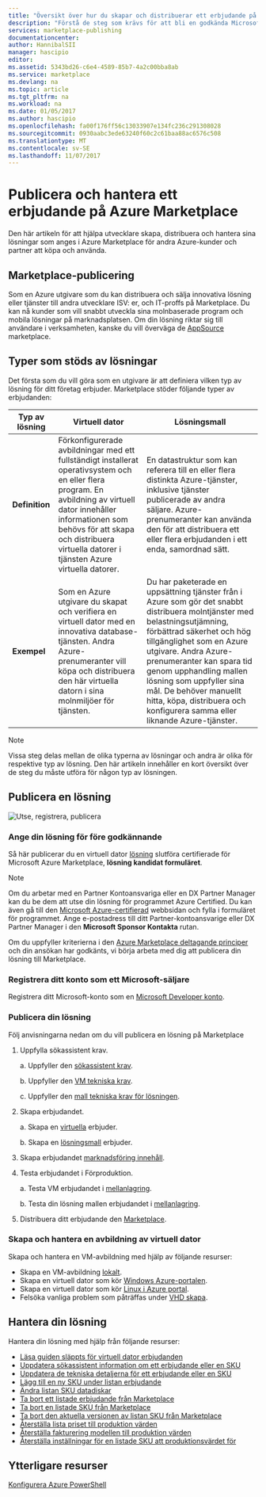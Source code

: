 ```yaml
---
title: "Översikt över hur du skapar och distribuerar ett erbjudande på Marketplace | Microsoft Docs"
description: "Förstå de steg som krävs för att bli en godkända Microsoft developer och skapa och distribuera en avbildning av virtuell dator, mall, datatjänst eller utvecklare service i Azure Marketplace"
services: marketplace-publishing
documentationcenter: 
author: HannibalSII
manager: hascipio
editor: 
ms.assetid: 5343bd26-c6e4-4589-85b7-4a2c00bba8ab
ms.service: marketplace
ms.devlang: na
ms.topic: article
ms.tgt_pltfrm: na
ms.workload: na
ms.date: 01/05/2017
ms.author: hascipio
ms.openlocfilehash: fa00f176ff56c13033907e134fc236c291308028
ms.sourcegitcommit: 0930aabc3ede63240f60c2c61baa88ac6576c508
ms.translationtype: MT
ms.contentlocale: sv-SE
ms.lasthandoff: 11/07/2017
---
```

# <a name="publish-and-manage-an-offer-in-the-azure-marketplace"></a>Publicera och hantera ett erbjudande på Azure Marketplace
Den här artikeln för att hjälpa utvecklare skapa, distribuera och hantera sina lösningar som anges i Azure Marketplace för andra Azure-kunder och partner att köpa och använda.

## <a name="marketplace-publishing"></a>Marketplace-publicering
Som en Azure utgivare som du kan distribuera och sälja innovativa lösning eller tjänster till andra utvecklare ISV: er, och IT-proffs på Marketplace. Du kan nå kunder som vill snabbt utveckla sina molnbaserade program och mobila lösningar på marknadsplatsen. Om din lösning riktar sig till användare i verksamheten, kanske du vill överväga de [AppSource](http://appsource.microsoft.com) marketplace.


## <a name="supported-types-of-solutions"></a>Typer som stöds av lösningar
Det första som du vill göra som en utgivare är att definiera vilken typ av lösning för ditt företag erbjuder. Marketplace stöder följande typer av erbjudanden:

|Typ av lösning|Virtuell dator|Lösningsmall|
|---|---|---|
|**Definition**|Förkonfigurerade avbildningar med ett fullständigt installerat operativsystem och en eller flera program. En avbildning av virtuell dator innehåller informationen som behövs för att skapa och distribuera virtuella datorer i tjänsten Azure virtuella datorer.|En datastruktur som kan referera till en eller flera distinkta Azure-tjänster, inklusive tjänster publicerade av andra säljare. Azure-prenumeranter kan använda den för att distribuera ett eller flera erbjudanden i ett enda, samordnad sätt.|
|**Exempel**|Som en Azure utgivare du skapat och verifiera en virtuell dator med en innovativa database-tjänsten. Andra Azure-prenumeranter vill köpa och distribuera den här virtuella datorn i sina molnmiljöer för tjänsten.|Du har paketerade en uppsättning tjänster från i Azure som gör det snabbt distribuera molntjänster med belastningsutjämning, förbättrad säkerhet och hög tillgänglighet som en Azure utgivare. Andra Azure-prenumeranter kan spara tid genom upphandling mallen lösning som uppfyller sina mål. De behöver manuellt hitta, köpa, distribuera och konfigurera samma eller liknande Azure-tjänster.|

> [!NOTE]
> Vissa steg delas mellan de olika typerna av lösningar och andra är olika för respektive typ av lösning. Den här artikeln innehåller en kort översikt över de steg du måste utföra för någon typ av lösningen.

## <a name="publish-a-solution"></a>Publicera en lösning
![Utse, registrera, publicera](media/marketplace-publishing-getting-started/img01.png)

### <a name="nominate-your-solution-for-pre-approval"></a>Ange din lösning för före godkännande
Så här publicerar du en virtuell dator [lösning](https://createopportunity.azurewebsites.net) slutföra certifierade för Microsoft Azure Marketplace, **lösning kandidat formuläret**.

>[!NOTE]
> Om du arbetar med en Partner Kontoansvariga eller en DX Partner Manager kan du be dem att utse din lösning för programmet Azure Certified. Du kan även gå till den [Microsoft Azure-certifierad](http://createopportunity.azurewebsites.net) webbsidan och fylla i formuläret för programmet. Ange e-postadress till ditt Partner-kontoansvarige eller DX Partner Manager i den **Microsoft Sponsor Kontakta** rutan.

Om du uppfyller kriterierna i den [Azure Marketplace deltagande principer](http://go.microsoft.com/fwlink/?LinkID=526833) och din ansökan har godkänts, vi börja arbeta med dig att publicera din lösning till Marketplace.

### <a name="register-your-account-as-a-microsoft-seller"></a>Registrera ditt konto som ett Microsoft-säljare
Registrera ditt Microsoft-konto som en [Microsoft Developer konto](marketplace-publishing-accounts-creation-registration.md).

### <a name="publish-your-solution"></a>Publicera din lösning
Följ anvisningarna nedan om du vill publicera en lösning på Marketplace
1. Uppfylla sökassistent krav.

    a. Uppfyller den [sökassistent krav](marketplace-publishing-pre-requisites.md).

    b. Uppfyller den [VM tekniska krav](marketplace-publishing-vm-image-creation-prerequisites.md).

    c. Uppfyller den [mall tekniska krav för lösningen](marketplace-publishing-solution-template-creation-prerequisites.md).

2. Skapa erbjudandet.

    a. Skapa en [virtuella](marketplace-publishing-vm-image-creation.md) erbjuder.

    b. Skapa en [lösningsmall](marketplace-publishing-solution-template-creation.md) erbjuder.

3. Skapa erbjudandet [marknadsföring innehåll](marketplace-publishing-push-to-staging.md).

4. Testa erbjudandet i Förproduktion.

    a. Testa VM erbjudandet i [mellanlagring](marketplace-publishing-vm-image-test-in-staging.md).

    b. Testa din lösning mallen erbjudandet i [mellanlagring](marketplace-publishing-solution-template-test-in-staging.md).

5. Distribuera ditt erbjudande den [Marketplace](marketplace-publishing-push-to-production.md).


### <a name="create-and-manage-a-virtual-machine-image"></a>Skapa och hantera en avbildning av virtuell dator
Skapa och hantera en VM-avbildning med hjälp av följande resurser:
* Skapa en VM-avbildning [lokalt](marketplace-publishing-vm-image-creation-on-premise.md).
* Skapa en virtuell dator som kör [Windows Azure-portalen](../virtual-machines/virtual-machines-windows-hero-tutorial.md?toc=%2fazure%2fvirtual-machines%2fwindows%2ftoc.json).
* Skapa en virtuell dator som kör [Linux i Azure portal](../virtual-machines/linux/quick-create-portal.md?toc=%2fazure%2fvirtual-machines%2flinux%2ftoc.json).
* Felsöka vanliga problem som påträffas under [VHD skapa](marketplace-publishing-vm-image-creation-troubleshooting.md).

## <a name="manage-your-solution"></a>Hantera din lösning
Hantera din lösning med hjälp från följande resurser:
* [Läsa guiden släppts för virtuell dator erbjudanden](marketplace-publishing-vm-image-post-publishing.md)
* [Uppdatera sökassistent information om ett erbjudande eller en SKU](marketplace-publishing-vm-image-post-publishing.md#update-the-nontechnical-details-of-an-offer-or-a-sku)
* [Uppdatera de tekniska detaljerna för ett erbjudande eller en SKU](marketplace-publishing-vm-image-post-publishing.md#update-the-technical-details-of-a-sku)
* [Lägg till en ny SKU under listan erbjudande](marketplace-publishing-vm-image-post-publishing.md#add-a-new-sku-under-a-listed-offer)
* [Ändra listan SKU datadiskar](marketplace-publishing-vm-image-post-publishing.md#change-the-data-disk-count-for-a-listed-sku)
* [Ta bort ett listade erbjudande från Marketplace](marketplace-publishing-vm-image-post-publishing.md)
* [Ta bort en listade SKU från Marketplace](marketplace-publishing-vm-image-post-publishing.md#delete-a-listed-sku-from-the-marketplace)
* [Ta bort den aktuella versionen av listan SKU från Marketplace](marketplace-publishing-vm-image-post-publishing.md#delete-the-current-version-of-a-listed-sku-from-the-marketplace)
* [Återställa lista priset till produktion värden](marketplace-publishing-vm-image-post-publishing.md#revert-the-listing-price-to-production-values)
* [Återställa fakturering modellen till produktion värden](marketplace-publishing-vm-image-post-publishing.md#revert-the-billing-model-to-production-values)
* [Återställa inställningar för en listade SKU att produktionsvärdet för](marketplace-publishing-vm-image-post-publishing.md#revert-the-visibility-setting-of-a-listed-sku-to-the-production-value)

## <a name="additional-resources"></a>Ytterligare resurser
[Konfigurera Azure PowerShell](marketplace-publishing-powershell-setup.md)
